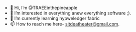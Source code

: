 - 👋 Hi, I’m @TRAEEinthepineapple
- 👀 I’m interested in everything anew everything software ;).
- 🌱 I’m currently learning hypweledger fabric
- 📫 How to reach me here- sitdeatheater@gmail.com.

<!---
TRAEEinthepineapple/TRAEEinthepineapple is a ✨ special ✨ repository because its `README.md` (this file) appears on your GitHub profile.
You can click the Preview link to take a look at your changes.
--->

